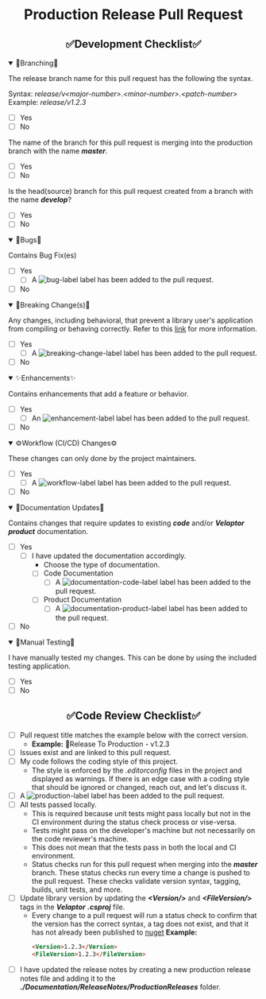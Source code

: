 <!--
    !! NOTE !! - ONLY PROJECT OWNERS AND MAINTAINERS CAN CREATE PRODUCTION AND PREVIEW RELEASE PULL REQUESTS
    Please use the "production-release-pr" pull request template if you have contributions to make.
-->
<!--suppress HtmlDeprecatedAttribute -->
<h1 style="font-weight:bold" align="center">Production Release Pull Request</h1>


<h2 style="font-weight:bold" align="center">✅Development Checklist✅</h2>

<details open><summary>🌳Branching🌳</summary>

The release branch name for this pull request has the following the syntax.

Syntax: _release/v&lt;major-number&gt;.&lt;minor-number&gt;.&lt;patch-number&gt;_  
Example: _release/v1.2.3_
- [ ] Yes
- [ ] No

The name of the branch for this pull request is merging into the production branch with the name **_master_**.
- [ ] Yes
- [ ] No

Is the head(source) branch for this pull request created from a branch with the name **_develop_**?
- [ ] Yes
- [ ] No
</details>


<details open><summary>🐛Bugs🐛</summary>

Contains Bug Fix(es)
- [ ] Yes
  - [ ] A ![bug-label](https://user-images.githubusercontent.com/85414302/150812958-10b202a8-84ae-45fb-b7cb-7f4fb68e0e8c.png) label has been added to the pull request.
- [ ] No
</details>


<details open><summary>🧨Breaking Change(s)🧨</summary>

Any changes, including behavioral, that prevent a library user's application from compiling or behaving correctly.
Refer to this [link](https://docs.microsoft.com/en-us/dotnet/core/compatibility/#modifications-to-the-public-contract) for more information.
- [ ] Yes
  - [ ] A ![breaking-change-label](https://user-images.githubusercontent.com/85414302/154378943-8e684157-2138-404d-ba19-b9d76061c12e.png) label has been added to the pull request.
- [ ] No
</details>


<details open><summary>✨Enhancements✨</summary>

Contains enhancements that add a feature or behavior.
- [ ] Yes
  - [ ] An ![enhancement-label](https://user-images.githubusercontent.com/85414302/150804213-bd043c7b-54d2-4562-ad3f-69a07723a5ef.png) label has been added to the pull request.
- [ ]  No
</details>


<details open><summary>⚙️Workflow (CI/CD) Changes⚙️</summary>

These changes can only done by the project maintainers.
- [ ] Yes
  - [ ] A ![workflow-label](https://user-images.githubusercontent.com/85414302/150814606-314933ca-86c7-4edb-99cb-62d2198b20d9.png) label has been added to the pull request.
- [ ] No
</details>


<details open><summary>📃Documentation Updates📃</summary>

Contains changes that require updates to existing **_code_** and/or **_Velaptor product_** documentation.
- [ ] Yes
  - [ ] I have updated the documentation accordingly.
    - Choose the type of documentation.
    - [ ] Code Documentation
      - [ ] A ![documentation-code-label](https://user-images.githubusercontent.com/85414302/154672489-8079ed03-b8ff-41ff-9864-1e2ae55300cc.png) label has been added to the pull request.
    - [ ] Product Documentation
      - [ ] A ![documentation-product-label](https://user-images.githubusercontent.com/85414302/154672508-5ac50eb7-67f8-4cdf-92b9-fe5fcbd93b14.png) label has been added to the pull request.
- [ ] No
</details>


<details open><summary>🧪Manual Testing🧪</summary>

I have manually tested my changes.
This can be done by using the included testing application.
- [ ] Yes
- [ ] No
</details>


<h2 style="font-weight:bold" align="center">✅Code Review Checklist✅</h2>

<!-- Go over all of the following points, and put an `x` in all the boxes that apply. -->
<!-- If you're unsure about any of these, don't hesitate to ask. We're here to help! -->
- [ ] Pull request title matches the example below with the correct version.
  - **Example:** 🚀Release To Production - v1.2.3
- [ ] Issues exist and are linked to this pull request.
- [ ] My code follows the coding style of this project.
  - The style is enforced by the *.editorconfig* files in the project and displayed as warnings.  If there is an edge case with a coding style that should be ignored or changed, reach out, and let's discuss it.
- [ ] A ![production-label](https://user-images.githubusercontent.com/85414302/154683121-8d8d90d0-a714-46e3-b13a-8a78d483f6ed.png) label has been added to the pull request.
- [ ] All tests passed locally.
  - This is required because unit tests might pass locally but not in the CI environment during the status check process or vise-versa.
  - Tests might pass on the developer's machine but not necessarily on the code reviewer's machine.
  - This does not mean that the tests pass in both the local and CI environment.
  - Status checks run for this pull request when merging into the **_master_** branch.  These status checks run every time a change is pushed to the pull request.  These checks validate version syntax, tagging, builds, unit tests, and more.
- [ ] Update library version by updating the **_\<Version/\>_** and **_\<FileVersion/\>_** tags in the **_Velaptor_** **_.csproj_** file.
  - Every change to a pull request will run a status check to confirm that the version has the correct syntax, a tag does not exist, and that it has not already been published to [nuget](https://www.nuget.org/)
    **Example:**
    ``` html
    <Version>1.2.3</Version>
    <FileVersion>1.2.3</FileVersion>
    ```
- [ ] I have updated the release notes by creating a new production release notes file and adding it to the **_./Documentation/ReleaseNotes/ProductionReleases_** folder.
